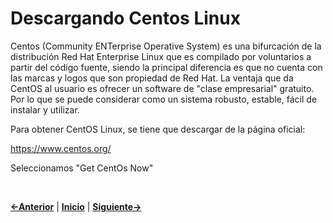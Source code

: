 # Descargando Centos Linux
Centos (Community ENTerprise Operative System) es una bifurcación de la distribución Red Hat Enterprise Linux que es compilado por voluntarios a partir del código fuente, siendo la principal diferencia es que no cuenta con las marcas y logos que son propiedad de Red Hat. La ventaja que da CentOS al usuario es ofrecer un software de "clase empresarial" gratuito. Por lo que se puede considerar como un sistema robusto, estable, fácil de instalar y utilizar.

Para obtener CentOS Linux, se tiene que descargar de la página oficial:

https://www.centos.org/

Seleccionamos "Get CentOs Now"

<br />

[**<-Anterior**](descarga_fedora.md) | [**Inicio**](indice.md) | [**Siguiente->**](creacion_usb_instalacion_linux.md)
